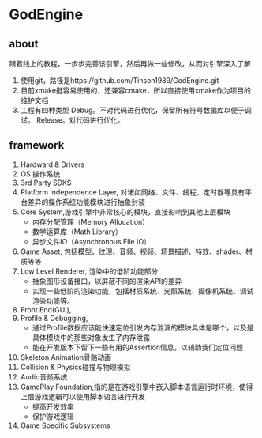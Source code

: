 # GodEngine
## about
跟着线上的教程，一步步完善该引擎，然后再做一些修改，从而对引擎深入了解
1. 使用git，路径是https://github.com/Tinson1989/GodEngine.git
2. 目前xmake挺容易使用的，还兼容cmake，所以直接使用xmake作为项目的维护文档
3. 工程有四种类型
    Debug。不对代码进行优化，保留所有符号数据库以便于调试。
    Release。对代码进行优化。

## framework
1. Hardward & Drivers
2. OS 操作系统
3. 3rd Party SDKS
4. Platform Independence Layer, 对诸如网络、文件、线程、定时器等具有平台差异的操作系统功能模块进行抽象封装
5. Core System,游戏引擎中非常核心的模块，直接影响到其他上层模块
    - 内存分配管理（Memory Allocation）
    - 数学运算库（Math Library）
    - 异步文件IO（Asynchronous File IO）
6. Game Asset, 包括模型、纹理、音频、视频、场景描述、特效、shader、材质等等
7. Low Level Renderer, 渲染中的低阶功能部分
    - 抽象图形设备接口，以屏蔽不同的渲染API的差异
    - 实现一些低阶的渲染功能，包括材质系统、光照系统、摄像机系统、调试渲染功能等。
8. Front End(GUI), 
9. Profile & Debugging,
    - 通过Profile数据应该能快速定位引发内存泄漏的模块具体是哪个，以及是具体模块中的那些对象发生了内存泄露
    - 能在开发版本下留下一些有用的Assertion信息，以辅助我们定位问题
10. Skeleton Animation骨骼动画
11. Collision & Physics碰撞与物理模拟
12. Audio音频系统
13. GamePlay Foundation,指的是在游戏引擎中嵌入脚本语言运行时环境，使得上层游戏逻辑可以使用脚本语言进行开发
    - 提高开发效率
    - 保护游戏逻辑
14. Game Specific Subsystems